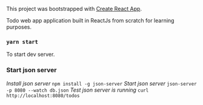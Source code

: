 This project was bootstrapped with [Create React App](https://github.com/facebookincubator/create-react-app).

Todo web app application built in ReactJs from scratch for learning purposes.

### `yarn start`
To start dev server.

### Start json server
*Install json server*
`npm install -g json-server`
*Start json server*
`json-server -p 8080 --watch db.json`
*Test json server is running*
`curl http://localhost:8080/todos`